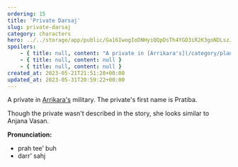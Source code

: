 ```yaml
---
ordering: 15
title: 'Private Darsaj'
slug: private-darsaj
category: characters
hero: ../../storage/app/public/Ga16IwogIoDNHyiQQpDsTh4YGD3iR2K3goNDLszJ.jpg
spoilers:
    - { title: null, content: "A private in [Arrikara's](/category/planets-cities/arrikara) military. She accosts the [Vinillense](/category/spaceships/vinillense) near an [OREF](/category/tech-futurism/oref) point, along with [Sergeant Miward](/category/characters/sergeant-miward). The private's first name is Pratiba.\r\n\r\nThough the private wasn't described in the story, she looks similar to Anjana Vasan.\r\n\r\n**Pronunciation:**\r\n- prah tee’ buh\r\n- darr’ sahj" }
    - { title: null, content: null }
    - { title: null, content: null }
created_at: 2023-05-21T21:51:20+00:00
updated_at: 2023-05-31T20:59:22+00:00
---
```

A private in [Arrikara's](/category/planets-cities/arrikara) military. The private's first name is Pratiba.

Though the private wasn't described in the story, she looks similar to Anjana Vasan.

**Pronunciation:**
- prah tee’ buh
- darr’ sahj